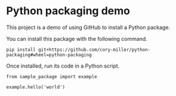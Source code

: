 # Python packaging demo

This project is a demo of using GitHub to install a Python package.

You can install this package with the following command.

```
pip install git+https://github.com/cory-miller/python-packaging#wheel=python-packaging
```

Once installed, run its code in a Python script.

```
from sample_package import example

example.hello('world')
```
